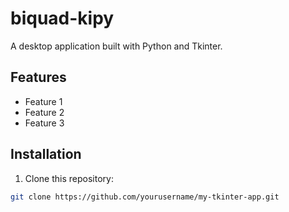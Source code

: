 # biquad-kipy

A desktop application built with Python and Tkinter.

## Features
- Feature 1
- Feature 2
- Feature 3

## Installation

1. Clone this repository:
```bash
git clone https://github.com/yourusername/my-tkinter-app.git